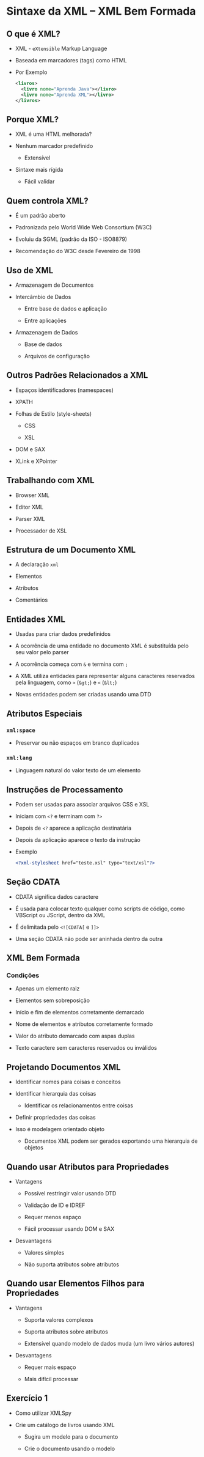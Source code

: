 # Sintaxe da XML – XML Bem Formada

## O que é XML?

- XML - `eXtensible` Markup Language

- Baseada em marcadores (tags) como HTML

- Por Exemplo

  ```xml
  <livros>
    <livro nome="Aprenda Java"></livro>
    <livro nome="Aprenda XML"></livro>
  </livros>
  ```

## Porque XML?

- XML é uma HTML melhorada?

- Nenhum marcador predefinido

  - Extensível

- Sintaxe mais rígida

  - Fácil validar

## Quem controla XML?

- É um padrão aberto

- Padronizada pelo World Wide Web Consortium (W3C)

- Evoluiu da SGML (padrão da ISO - ISO8879)

- Recomendação do W3C desde Fevereiro de 1998

## Uso de XML

- Armazenagem de Documentos

- Intercâmbio de Dados

  - Entre base de dados e aplicação

  - Entre aplicações

- Armazenagem de Dados

  - Base de dados

  - Arquivos de configuração

## Outros Padrões Relacionados a XML

- Espaços identificadores (namespaces)

- XPATH

- Folhas de Estilo (style-sheets)

  - CSS

  - XSL

- DOM e SAX

- XLink e XPointer

## Trabalhando com XML

- Browser XML

- Editor XML

- Parser XML

- Processador de XSL

## Estrutura de um Documento XML

- A declaração `xml`

- Elementos

- Atributos

- Comentários

## Entidades XML

- Usadas para criar dados predefinidos

- A ocorrência de uma entidade no documento XML é substituída pelo seu valor pelo parser

- A ocorrência começa com `&` e termina com `;`

- A XML utiliza entidades para representar alguns caracteres reservados pela linguagem, como `>` (`&gt;`) e `<` (`&lt;`)

- Novas entidades podem ser criadas usando uma DTD

## Atributos Especiais

### `xml:space`

- Preservar ou não espaços em branco duplicados

### `xml:lang`

- Linguagem natural do valor texto de um elemento

## Instruções de Processamento

- Podem ser usadas para associar arquivos CSS e XSL

- Iniciam com `<?` e terminam com `?>`

- Depois de `<?` aparece a aplicação destinatária

- Depois da aplicação aparece o texto da instrução

- Exemplo

  ```xml
  <?xml-stylesheet href="teste.xsl" type="text/xsl"?>
  ```

## Seção CDATA

- CDATA significa dados caractere

- É usada para colocar texto qualquer como scripts de código, como VBScript ou JScript, dentro da XML

- É delimitada pelo `<![CDATA[` e `]]>`

- Uma seção CDATA não pode ser aninhada dentro da outra

## XML Bem Formada

### Condições

- Apenas um elemento raiz

- Elementos sem sobreposição

- Início e fim de elementos corretamente demarcado

- Nome de elementos e atributos corretamente formado

- Valor do atributo demarcado com aspas duplas

- Texto caractere sem caracteres reservados ou inválidos

## Projetando Documentos XML

- Identificar nomes para coisas e conceitos

- Identificar hierarquia das coisas

  - Identificar os relacionamentos entre coisas

- Definir propriedades das coisas

- Isso é modelagem orientado objeto

  - Documentos XML podem ser gerados exportando uma hierarquia de objetos

## Quando usar Atributos para Propriedades

- Vantagens

  - Possível restringir valor usando DTD

  - Validação de ID e IDREF

  - Requer menos espaço

  - Fácil processar usando DOM e SAX

- Desvantagens

  - Valores simples

  - Não suporta atributos sobre atributos

## Quando usar Elementos Filhos para Propriedades

- Vantagens

  - Suporta valores complexos

  - Suporta atributos sobre atributos

  - Extensível quando modelo de dados muda (um livro vários autores)

- Desvantagens

  - Requer mais espaço

  - Mais difícil processar

## Exercício 1

- Como utilizar XMLSpy

- Crie um catálogo de livros usando XML

  - Sugira um modelo para o documento

  - Crie o documento usando o modelo
